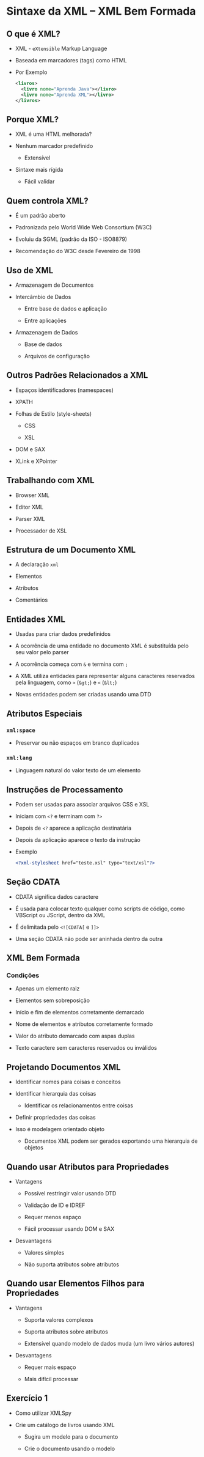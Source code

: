 # Sintaxe da XML – XML Bem Formada

## O que é XML?

- XML - `eXtensible` Markup Language

- Baseada em marcadores (tags) como HTML

- Por Exemplo

  ```xml
  <livros>
    <livro nome="Aprenda Java"></livro>
    <livro nome="Aprenda XML"></livro>
  </livros>
  ```

## Porque XML?

- XML é uma HTML melhorada?

- Nenhum marcador predefinido

  - Extensível

- Sintaxe mais rígida

  - Fácil validar

## Quem controla XML?

- É um padrão aberto

- Padronizada pelo World Wide Web Consortium (W3C)

- Evoluiu da SGML (padrão da ISO - ISO8879)

- Recomendação do W3C desde Fevereiro de 1998

## Uso de XML

- Armazenagem de Documentos

- Intercâmbio de Dados

  - Entre base de dados e aplicação

  - Entre aplicações

- Armazenagem de Dados

  - Base de dados

  - Arquivos de configuração

## Outros Padrões Relacionados a XML

- Espaços identificadores (namespaces)

- XPATH

- Folhas de Estilo (style-sheets)

  - CSS

  - XSL

- DOM e SAX

- XLink e XPointer

## Trabalhando com XML

- Browser XML

- Editor XML

- Parser XML

- Processador de XSL

## Estrutura de um Documento XML

- A declaração `xml`

- Elementos

- Atributos

- Comentários

## Entidades XML

- Usadas para criar dados predefinidos

- A ocorrência de uma entidade no documento XML é substituída pelo seu valor pelo parser

- A ocorrência começa com `&` e termina com `;`

- A XML utiliza entidades para representar alguns caracteres reservados pela linguagem, como `>` (`&gt;`) e `<` (`&lt;`)

- Novas entidades podem ser criadas usando uma DTD

## Atributos Especiais

### `xml:space`

- Preservar ou não espaços em branco duplicados

### `xml:lang`

- Linguagem natural do valor texto de um elemento

## Instruções de Processamento

- Podem ser usadas para associar arquivos CSS e XSL

- Iniciam com `<?` e terminam com `?>`

- Depois de `<?` aparece a aplicação destinatária

- Depois da aplicação aparece o texto da instrução

- Exemplo

  ```xml
  <?xml-stylesheet href="teste.xsl" type="text/xsl"?>
  ```

## Seção CDATA

- CDATA significa dados caractere

- É usada para colocar texto qualquer como scripts de código, como VBScript ou JScript, dentro da XML

- É delimitada pelo `<![CDATA[` e `]]>`

- Uma seção CDATA não pode ser aninhada dentro da outra

## XML Bem Formada

### Condições

- Apenas um elemento raiz

- Elementos sem sobreposição

- Início e fim de elementos corretamente demarcado

- Nome de elementos e atributos corretamente formado

- Valor do atributo demarcado com aspas duplas

- Texto caractere sem caracteres reservados ou inválidos

## Projetando Documentos XML

- Identificar nomes para coisas e conceitos

- Identificar hierarquia das coisas

  - Identificar os relacionamentos entre coisas

- Definir propriedades das coisas

- Isso é modelagem orientado objeto

  - Documentos XML podem ser gerados exportando uma hierarquia de objetos

## Quando usar Atributos para Propriedades

- Vantagens

  - Possível restringir valor usando DTD

  - Validação de ID e IDREF

  - Requer menos espaço

  - Fácil processar usando DOM e SAX

- Desvantagens

  - Valores simples

  - Não suporta atributos sobre atributos

## Quando usar Elementos Filhos para Propriedades

- Vantagens

  - Suporta valores complexos

  - Suporta atributos sobre atributos

  - Extensível quando modelo de dados muda (um livro vários autores)

- Desvantagens

  - Requer mais espaço

  - Mais difícil processar

## Exercício 1

- Como utilizar XMLSpy

- Crie um catálogo de livros usando XML

  - Sugira um modelo para o documento

  - Crie o documento usando o modelo
